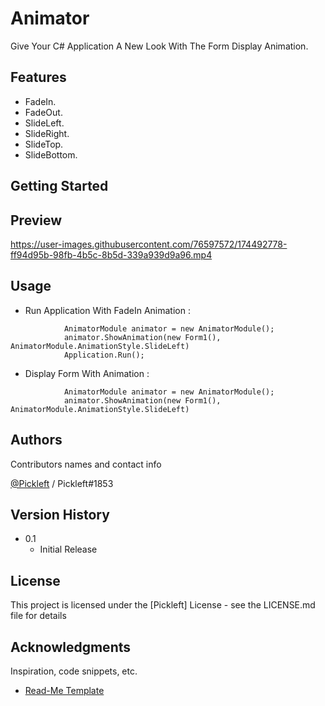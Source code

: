 # Animator

Give Your C# Application A New Look With The Form Display Animation. 

## Features 

* FadeIn.
* FadeOut.
* SlideLeft.
* SlideRight.
* SlideTop.
* SlideBottom.

## Getting Started

## Preview


https://user-images.githubusercontent.com/76597572/174492778-ff94d95b-98fb-4b5c-8b5d-339a939d9a96.mp4


## Usage

* Run Application With FadeIn Animation :

```
            AnimatorModule animator = new AnimatorModule();
			animator.ShowAnimation(new Form1(), AnimatorModule.AnimationStyle.SlideLeft)
            Application.Run();
```
* Display Form With Animation : 
```
            AnimatorModule animator = new AnimatorModule();
			animator.ShowAnimation(new Form1(), AnimatorModule.AnimationStyle.SlideLeft)
```

## Authors

Contributors names and contact info

[@Pickleft](https://twitter.com/Pickleft) / Pickleft#1853

## Version History

* 0.1
    * Initial Release

## License

This project is licensed under the [Pickleft] License - see the LICENSE.md file for details

## Acknowledgments

Inspiration, code snippets, etc.
* [Read-Me Template](https://gist.github.com/DomPizzie/7a5ff55ffa9081f2de27c315f5018afc)
